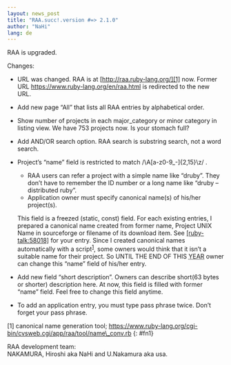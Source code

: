 ```yaml
---
layout: news_post
title: "RAA.succ!.version #=> 2.1.0"
author: "NaHi"
lang: de
---
```


RAA is upgraded.

Changes:

* URL was changed. RAA is at [http://raa.ruby-lang.org/][1] now. Former
  URL https://www.ruby-lang.org/en/raa.html is redirected to the new URL.
* Add new page “All” that lists all RAA entries by alphabetical order.
* Show number of projects in each major\_category or minor category in
  listing view. We have 753 projects now. Is your stomach full?
* Add AND/OR search option. RAA search is substring search, not a word
  search.
* Project’s “name” field is restricted to match
  /\\A\[a-z0-9\_-\]\{2,15}\\z/ .
  * RAA users can refer a project with a simple name like “druby”. They
    don’t have to remember the ID number or a long name like “druby –
    distributed ruby”.
  * Application owner must specify canonical name(s) of his/her
    project(s).

  This field is a freezed (static, const) field. For each existing
  entries, I prepared a canonical name created from former name, Project
  UNIX Name in sourceforge or filename of its download item. See
  [\[ruby-talk:58018\]][2] for your entry. Since I created canonical
  names automatically with a script<sup>[1](#fn1)</sup>, some owners
  would think that it isn’t a suitable name for their project. So UNTIL
  THE END OF THIS <abbr title="2002">YEAR</abbr> owner can change
  this “name” field of his/her entry.
* Add new field “short description”. Owners can describe short(63 bytes
  or shorter) description here. At now, this field is filled with former
  “name” field. Feel free to change this field anytime.
* To add an application entry, you must type pass phrase twice. Don’t
  forget your pass phrase.

\[1\] canonical name generation tool;
https://www.ruby-lang.org/cgi-bin/cvsweb.cgi/app/raa/tool/name\_conv.rb
{: #fn1}

RAA development team:<br>
NAKAMURA, Hiroshi aka NaHi and U.Nakamura aka usa.


[1]: http://raa.ruby-lang.org/
[2]: http://blade.nagaokaut.ac.jp/cgi-bin/scat.rb/ruby/ruby-talk/58018
